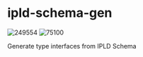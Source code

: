 # ipld-schema-gen

![249554](https://img.shields.io/badge/compiled%20bundle-250k-yellow) ![75100](https://img.shields.io/badge/gzipped%20bundle-75k-yellowgreen)

Generate type interfaces from IPLD Schema
